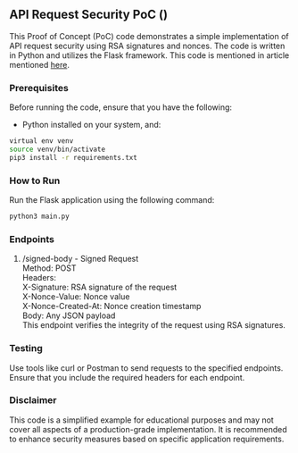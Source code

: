 ## API Request Security PoC ()
This Proof of Concept (PoC) code demonstrates a simple implementation of API request security using RSA signatures and nonces. The code is written in Python and utilizes the Flask framework. This code is mentioned in article mentioned [here](https://mwalkowski.github.io/post/using-burp-python-scripts-to-sign-requests-with-rsa-keys/).

###  Prerequisites
Before running the code, ensure that you have the following:
*  Python installed on your system, and:
```bash
virtual env venv
source venv/bin/activate
pip3 install -r requirements.txt
```

### How to Run
Run the Flask application using the following command:
```bash
python3 main.py
```

### Endpoints
1. /signed-body - Signed Request  
Method: POST   
Headers:  
X-Signature: RSA signature of the request   
X-Nonce-Value: Nonce value  
X-Nonce-Created-At: Nonce creation timestamp  
Body: Any JSON payload  
This endpoint verifies the integrity of the request using RSA signatures.  

### Testing
Use tools like curl or Postman to send requests to the specified endpoints. Ensure that you include the required headers for each endpoint.

### Disclaimer
This code is a simplified example for educational purposes and may not cover all aspects of a production-grade implementation. It is recommended to enhance security measures based on specific application requirements.
